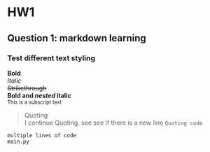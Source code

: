 # HW1

## Question 1: markdown learning

### Test different text styling
**Bold**  <br>
*Italic*  <br>
~~Strikethrough~~ <br>
**Bold and _nested_ italic** <br>
<sub>This is a subscript text</sub> <br>
>Quoting <br>
>I continue Quoting, see see if there is a new line
`Quoting code`

```
multiple lines of code
main.py
```
